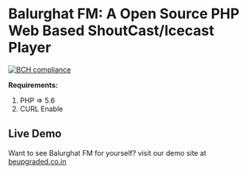 # Balurghat FM: A Open Source PHP Web Based ShoutCast/Icecast Player

[![BCH compliance](https://bettercodehub.com/edge/badge/Balurghat-FM/balurghatfm_site_content?branch=master)](https://bettercodehub.com/)

**Requirements:**
1. PHP => 5.6
2. CURL Enable

## Live Demo

Want to see Balurghat FM for yourself? visit our demo site at [beupgraded.co.in](beupgraded.co.in)

